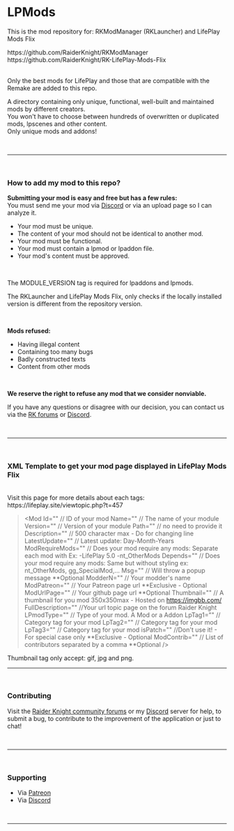 # LPMods
<p>This is the mod repository for: RKModManager (RKLauncher) and LifePlay Mods Flix</p>
https://github.com/RaiderKnight/RKModManager<br>
https://github.com/RaiderKnight/RK-LifePlay-Mods-Flix<br>
<br>
<p>Only the best mods for LifePlay and those that are compatible with the Remake are added to this repo.</p>
<p>A directory containing only unique, functional, well-built and maintained mods by different creators.<br>
You won't have to choose between hundreds of overwritten or duplicated mods, lpscenes and other content.<br>
Only unique mods and addons!</p>
<br>
<hr>
<br>
<h3>How to add my mod to this repo?</h3>
<p><strong>Submitting your mod is easy and free but has a few rules:</strong><br>
You must send me your mod via <a href="https://discord.gg/d3U9E2wb4Y">Discord</a> or via an upload page so I can analyze it.</p>
<ul><li>Your mod must be unique.</li>
<li>The content of your mod should not be identical to another mod.</li>
<li>Your mod must be functional.</li>
<li>Your mod must contain a lpmod or lpaddon file.</li>
<li>Your mod's content must be approved.</li></ul>
<br>
<p>The MODULE_VERSION tag is required for lpaddons and lpmods.</p> 
<p>The RKLauncher and LifePlay Mods Flix, only checks if the locally installed version is different from the repository version.</p>
<br>
<p><strong>Mods refused:</strong></p>
<ul><li>Having illegal content</li>
<li>Containing too many bugs</li>
<li>Badly constructed texts</li>
<li>Content from other mods</li>
</ul>
<br>
<p><strong>We reserve the right to refuse any mod that we consider nonviable.</strong></p>
<p>If you have any questions or disagree with our decision, you can contact us via the <a href="https://lifeplay.site">RK forums</a> or <a href="https://discord.gg/d3U9E2wb4Y">Discord</a>.</p>
<br>
<hr>
<br>
<h3>XML Template to get your mod page displayed in LifePlay Mods Flix</h3><br>
Visit this page for more details about each tags: https://lifeplay.site/viewtopic.php?t=457<br>

> <Mod
> Id=""               // ID of your mod
> Name=""             // The name of your module
> Version=""          // Version of your module
> Path=""             // no need to provide it
> Description=""      // 500 character max - Do &#xD; for changing line
> LatestUpdate=""     // Latest update: Day-Month-Years
> ModRequireMods=""   // Does your mod require any mods: Separate each mod with &#xD; Ex: -LifePlay 5.0&#xD;-nt_OtherMods
> Depends=""          // Does your mod require any mods: Same but without styling ex: nt_OtherMods, gg_SpecialMod,...
> Msg=""              // Will throw a popup message **Optional
> ModderN=""          // Your modder's name
> ModPatreon=""       // Your Patreon page url **Exclusive - Optional
> ModUrlPage=""       // Your github page url **Optional
> Thumbnail=""        // A thumbnail for you mod 350x350max - Hosted on https://imgbb.com/
> FullDescription=""  //Your url topic page on the forum Raider Knight
> LPmodType=""        // Type of your mod. A Mod or a Addon
> LpTag1=""           // Category tag for your mod
> LpTag2=""           // Category tag for your mod
> LpTag3=""           // Category tag for your mod
> isPatch=""          //Don't use it! - For special case only **Exclusive - Optional
> ModContrib=""       // List of contributors separated by a comma **Optional
> />


Thumbnail tag only accept: gif, jpg and png.
<br>
<hr>
<br>
<h3>Contributing</h3>
<p>Visit the <a href="https://lifeplay.site">Raider Knight community forums</a> or my <a href="https://discord.gg/d3U9E2wb4Y">Discord</a> server for help, to submit a bug, to contribute to the improvement of the application or just to chat!</p>
<br>
<hr>
<br>
<h3>Supporting</h3>
<ul>
<li>Via <a href="https://www.patreon.com/raiderknight">Patreon</a></li>
<li>Via <a href="https://www.buymeacoffee.com/raiderknight">Discord</a></li>
</ul>
<br>
<hr>
<br>
